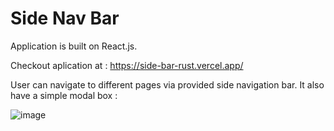 # Side Nav Bar
Application is built on React.js.

Checkout aplication at : https://side-bar-rust.vercel.app/

User can navigate to different pages via provided side navigation bar. It also have a simple modal box :

![image](https://user-images.githubusercontent.com/107784718/184496133-d82aa48f-2ce5-4ab2-9316-6276b9db0271.png)


